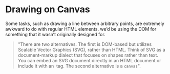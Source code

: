 # Drawing on Canvas

Some tasks, such as drawing a line between arbitrary points, are extremely awkward to do with regular HTML elements. we’d be using the DOM for something that it wasn’t originally designed for.

> "There are two alternatives. The first is DOM-based but utilizes Scalable Vector Graphics (SVG), rather than HTML. Think of SVG as a document-markup dialect that focuses on shapes rather than text. You can embed an SVG document directly in an HTML document or include it with an <img> tag. The second alternative is a `canvas`".



